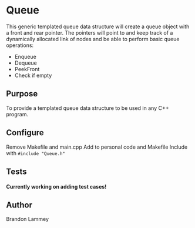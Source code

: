 # Queue

This generic templated queue data structure will create a queue object with a front and rear pointer. The pointers will point to and keep track of a dynamically allocated link of nodes and be able to perform basic queue operations: 

* Enqueue
* Dequeue
* PeekFront
* Check if empty

## Purpose

To provide a templated queue data structure to be used in any C++ program.  

## Configure

Remove Makefile and main.cpp
Add to personal code and Makefile 
Include with `#include "Queue.h"`


## Tests

#### **Currently working on adding test cases!**

## Author

Brandon Lammey

[github-follow-url]: https://github.com/brandonlammey
[github-follow-image]: https://img.shields.io/github/followers/espadrine.svg?style=social&label=Follow
